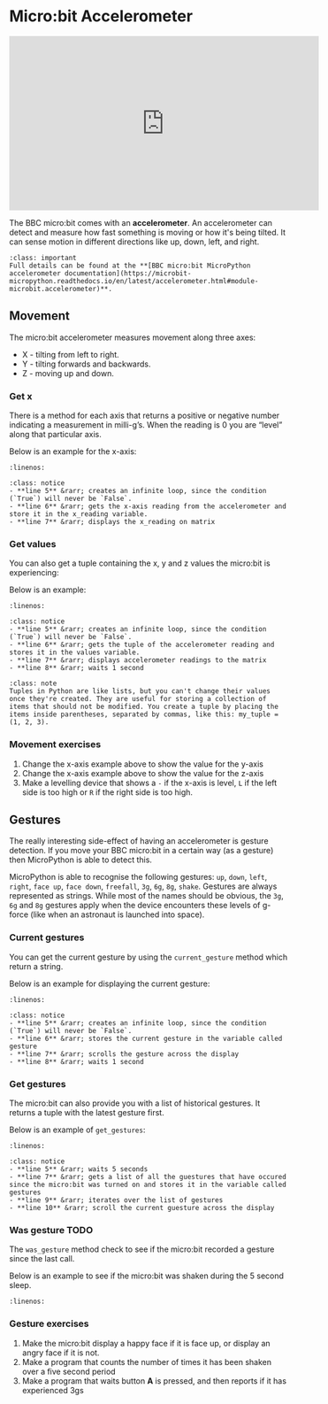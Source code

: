 # Micro:bit Accelerometer

<iframe width="560" height="315" src="https://www.youtube-nocookie.com/embed/UT35ODxvmS0" title="YouTube video player" frameborder="0" allow="accelerometer; autoplay; clipboard-write; encrypted-media; gyroscope; picture-in-picture; web-share" allowfullscreen></iframe>

The BBC micro:bit comes with an **accelerometer**. An accelerometer can detect and measure how fast something is moving or how it's being tilted. It can sense motion in different directions like up, down, left, and right. 

```{admonition} Accelerometer functions
:class: important
Full details can be found at the **[BBC micro:bit MicroPython accelerometer documentation](https://microbit-micropython.readthedocs.io/en/latest/accelerometer.html#module-microbit.accelerometer)**.
```

## Movement

The micro:bit accelerometer measures movement along three axes:

- X - tilting from left to right.
- Y - tilting forwards and backwards.
- Z - moving up and down.

### Get x

There is a method for each axis that returns a positive or negative number indicating a measurement in milli-g’s. When the reading is 0 you are “level” along that particular axis.

Below is an example for the x-axis:

```{literalinclude} ./python_files/movement/main.py
:linenos:
```

```{admonition} Code explaination
:class: notice
- **line 5** &rarr; creates an infinite loop, since the condition (`True`) will never be `False`.
- **line 6** &rarr; gets the x-axis reading from the accelerometer and store it in the x_reading variable.
- **line 7** &rarr; displays the x_reading on matrix
```

### Get values

You can also get a tuple containing the x, y and z values the micro:bit is experiencing:

Below is an example:

```{literalinclude} ./python_files/movement_values/main.py
:linenos:
```

```{admonition} Code explaination
:class: notice
- **line 5** &rarr; creates an infinite loop, since the condition (`True`) will never be `False`.
- **line 6** &rarr; gets the tuple of the accelerometer reading and stores it in the values variable.
- **line 7** &rarr; displays accelerometer readings to the matrix
- **line 8** &rarr; waits 1 second
```

```{admonition} Tuples
:class: note
Tuples in Python are like lists, but you can't change their values once they're created. They are useful for storing a collection of items that should not be modified. You create a tuple by placing the items inside parentheses, separated by commas, like this: my_tuple = (1, 2, 3).
```

### Movement exercises

1. Change the x-axis example above to show the value for the y-axis
2. Change the x-axis example above to show the value for the z-axis
3. Make a levelling device that shows a `-` if the x-axis is level, `L` if the left side is too high or `R` if the right side is too high.

## Gestures

The really interesting side-effect of having an accelerometer is gesture detection. If you move your BBC micro:bit in a certain way (as a gesture) then MicroPython is able to detect this.

MicroPython is able to recognise the following gestures: `up`, `down`, `left`, `right`, `face up`, `face down`, `freefall`, `3g`, `6g`, `8g`, `shake`. Gestures are always represented as strings. While most of the names should be obvious, the `3g`, `6g` and `8g` gestures apply when the device encounters these levels of g-force (like when an astronaut is launched into space).

### Current gestures

You can get the current gesture by using the `current_gesture` method which return a string.

Below is an example for displaying the current gesture:

```{literalinclude} ./python_files/gestures/main.py
:linenos:
```

```{admonition} Code explaination
:class: notice
- **line 5** &rarr; creates an infinite loop, since the condition (`True`) will never be `False`.
- **line 6** &rarr; stores the current gesture in the variable called gesture
- **line 7** &rarr; scrolls the gesture across the display
- **line 8** &rarr; waits 1 second
```

### Get gestures

The micro:bit can also provide you with a list of historical gestures. It returns a tuple with the latest gesture first.

Below is an example of `get_gestures`:

```{literalinclude} ./python_files/gestures_get_gestures/main.py
:linenos:
```

```{admonition} Code explaination
:class: notice
- **line 5** &rarr; waits 5 seconds
- **line 7** &rarr; gets a list of all the guestures that have occured since the micro:bit was turned on and stores it in the variable called gestures
- **line 9** &rarr; iterates over the list of gestures
- **line 10** &rarr; scroll the current guesture across the display
```

### Was gesture TODO

The `was_gesture` method check to see if the micro:bit recorded a gesture since the last call.

Below is an example to see if the micro:bit was shaken during the 5 second sleep.

```{literalinclude} ./python_files/gestures_get_gestures/main.py
:linenos:
```

### Gesture exercises

1. Make the micro:bit display a happy face if it is face up, or display an angry face if it is not.
2. Make a program that counts the number of times it has been shaken over a five second period
3. Make a program that waits button **A** is pressed, and then reports if it has experienced 3gs